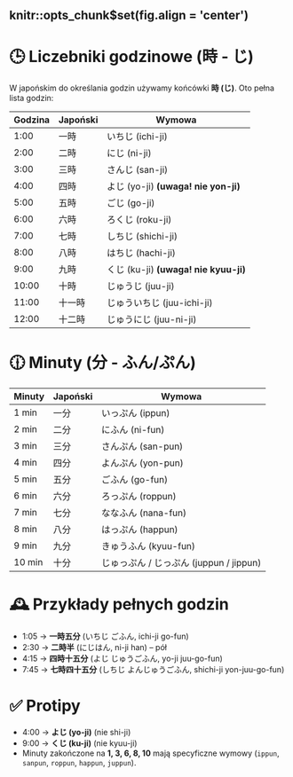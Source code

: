 knitr::opts_chunk$set(fig.align = 'center')
---

# 🕒 Liczebniki godzinowe (時 - じ)

W japońskim do określania godzin używamy końcówki **時 (じ)**. Oto pełna lista godzin:

| Godzina | Japoński | Wymowa |
|---------|-----------|--------|
| 1:00    | 一時      | いちじ (ichi-ji) |
| 2:00    | 二時      | にじ (ni-ji) |
| 3:00    | 三時      | さんじ (san-ji) |
| 4:00    | 四時      | よじ (yo-ji) **(uwaga! nie yon-ji)** |
| 5:00    | 五時      | ごじ (go-ji) |
| 6:00    | 六時      | ろくじ (roku-ji) |
| 7:00    | 七時      | しちじ (shichi-ji) |
| 8:00    | 八時      | はちじ (hachi-ji) |
| 9:00    | 九時      | くじ (ku-ji) **(uwaga! nie kyuu-ji)** |
| 10:00   | 十時      | じゅうじ (juu-ji) |
| 11:00   | 十一時   | じゅういちじ (juu-ichi-ji) |
| 12:00   | 十二時   | じゅうにじ (juu-ni-ji) |

# 🕧 Minuty (分 - ふん/ぷん)

| Minuty | Japoński | Wymowa |
|--------|-----------|--------|
| 1 min  | 一分      | いっぷん (ippun) |
| 2 min  | 二分      | にふん (ni-fun) |
| 3 min  | 三分      | さんぷん (san-pun) |
| 4 min  | 四分      | よんぷん (yon-pun) |
| 5 min  | 五分      | ごふん (go-fun) |
| 6 min  | 六分      | ろっぷん (roppun) |
| 7 min  | 七分      | ななふん (nana-fun) |
| 8 min  | 八分      | はっぷん (happun) |
| 9 min  | 九分      | きゅうふん (kyuu-fun) |
| 10 min | 十分      | じゅっぷん / じっぷん (juppun / jippun) |

# 🕰️ Przykłady pełnych godzin

- 1:05 → **一時五分** (いちじ ごふん, ichi-ji go-fun)
- 2:30 → **二時半** (にじはん, ni-ji han) – pół
- 4:15 → **四時十五分** (よじ じゅうごふん, yo-ji juu-go-fun)
- 7:45 → **七時四十五分** (しちじ よんじゅうごふん, shichi-ji yon-juu-go-fun)

# ✅ Protipy
- 4:00 → **よじ (yo-ji)** (nie shi-ji)
- 9:00 → **くじ (ku-ji)** (nie kyuu-ji)
- Minuty zakończone na **1, 3, 6, 8, 10** mają specyficzne wymowy (`ippun`, `sanpun`, `roppun`, `happun`, `juppun`).
